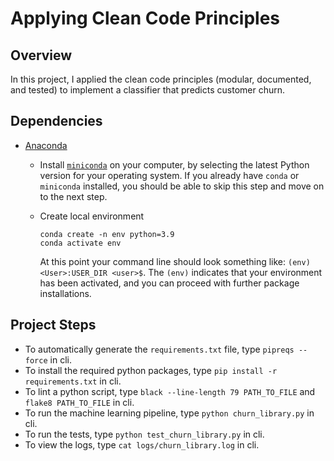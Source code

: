 # Applying Clean Code Principles

## Overview
In this project, I applied the clean code principles (modular, documented, and tested) to implement a classifier that predicts customer churn. 

## Dependencies
- [Anaconda](https://www.anaconda.com)
	- Install [`miniconda`](http://conda.pydata.org/miniconda.html) on your computer, by selecting the latest Python version for your operating system. If you already have `conda` or `miniconda` installed, you should be able to skip this step and move on to the next step.
	- Create local environment
		```
		conda create -n env python=3.9
		conda activate env
		```

		At this point your command line should look something like: `(env) <User>:USER_DIR <user>$`. The `(env)` indicates that your environment has been activated, and you can proceed with further package installations.

## Project Steps
- To automatically generate the `requirements.txt` file, type `pipreqs --force` in cli.
- To install the required python packages, type `pip install -r requirements.txt` in cli.
- To lint a python script, type `black --line-length 79 PATH_TO_FILE` and `flake8 PATH_TO_FILE` in cli.
- To run the machine learning pipeline, type `python churn_library.py` in cli.
- To run the tests, type `python test_churn_library.py` in cli.
- To view the logs, type `cat logs/churn_library.log` in cli. 

